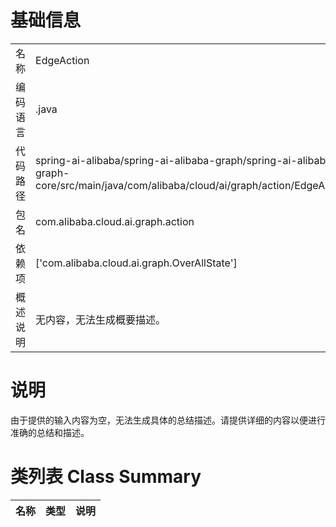 # 基础信息

|      |      |
|------|------|
| 名称 | EdgeAction |
| 编码语言 | .java |
| 代码路径 | spring-ai-alibaba/spring-ai-alibaba-graph/spring-ai-alibaba-graph-core/src/main/java/com/alibaba/cloud/ai/graph/action/EdgeAction.java |
| 包名 | com.alibaba.cloud.ai.graph.action |
| 依赖项 | ['com.alibaba.cloud.ai.graph.OverAllState'] |
| 概述说明 | 无内容，无法生成概要描述。 |

# 说明

由于提供的输入内容为空，无法生成具体的总结描述。请提供详细的内容以便进行准确的总结和描述。

# 类列表 Class Summary

| 名称   | 类型  | 说明 |
|-------|------|-------------|





